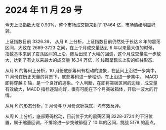 # 2024 年 11 月 29 号

今天上证指数大涨 0.93%，整个市场成交额来到了 17464 亿，市场情绪明显好转。

上证指数目前 3326.36， 从月 K 上分析，上证指数目前仍然处于长达 8 年的震荡区间，大致在 2689-3723 之间，在上个月成交量达到 9 年以来最大值的时候，指数基本来到了震荡区间的上沿，随后出现了大幅的回调，这个月成交量进一步放大，达到了有史以来最大的成交量 16.34 万亿，K 线图呈现长上影的红柱形态。

从月 K 的筹码上分析，10 月份底部筹码有松动的迹象，在区间上沿进一步集中，11 月份在历史天量的背景下，底部筹码进一步松动，在上沿进一步集中。
MACD 即将穿越 0 轴，是一个良好的迹象。个人判断，在即将突破区间的边缘，成交量有效放大，MACD 指标逐渐向好，很有可能在下个月突破箱体，开启一波大的行情。

从月 K 的形态分析，2 月份与 9 月份双针探底，均有效反弹。

从周 K 上分析，底部筹码松动，目前位于大的震荡区间 3228-3724 的下沿位置，属于缩量回调，不排除进一步突破徘徊了 10 年的区间，挑战 5178 的高点。
